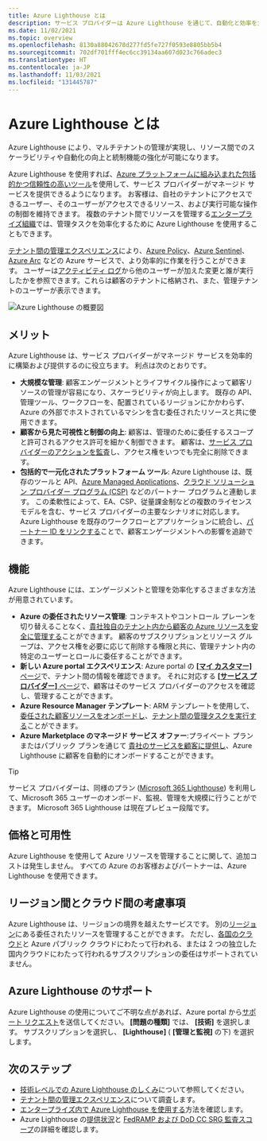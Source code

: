 ```yaml
---
title: Azure Lighthouse とは
description: サービス プロバイダーは Azure Lighthouse を通じて、自動化と効率を大規模に高めたマネージド サービスを顧客に提供することができます。
ms.date: 11/02/2021
ms.topic: overview
ms.openlocfilehash: 8130a88042678d277fd5fe727f0593e8805bb5b4
ms.sourcegitcommit: 702df701fff4ec6cc39134aa607d023c766adec3
ms.translationtype: HT
ms.contentlocale: ja-JP
ms.lasthandoff: 11/03/2021
ms.locfileid: "131445787"
---
```

# <a name="what-is-azure-lighthouse"></a>Azure Lighthouse とは

Azure Lighthouse により、マルチテナントの管理が実現し、リソース間でのスケーラビリティや自動化の向上と統制機能の強化が可能になります。

Azure Lighthouse を使用すれば、[Azure プラットフォームに組み込まれた包括的かつ信頼性の高いツール](concepts/architecture.md)を使用して、サービス プロバイダーがマネージド サービスを提供できるようになります。 お客様は、自社のテナントにアクセスできるユーザー、そのユーザーがアクセスできるリソース、および実行可能な操作の制御を維持できます。 複数のテナント間でリソースを管理する[エンタープライズ組織](concepts/enterprise.md)では、管理タスクを効率化するために Azure Lighthouse を使用することもできます。

[テナント間の管理エクスペリエンス](concepts/cross-tenant-management-experience.md)により、[Azure Policy](how-to/policy-at-scale.md)、[Azure Sentinel](how-to/manage-sentinel-workspaces.md)、[Azure Arc](how-to/manage-hybrid-infrastructure-arc.md) などの Azure サービスで、より効率的に作業を行うことができます。 ユーザーは[アクティビティ ログ](how-to/view-service-provider-activity.md)から他のユーザーが加えた変更と誰が実行したかを参照できます。これらは顧客のテナントに格納され、また、管理テナントのユーザーが表示できます。

![Azure Lighthouse の概要図](media/azure-lighthouse-overview.jpg)

## <a name="benefits"></a>メリット

Azure Lighthouse は、サービス プロバイダーがマネージド サービスを効率的に構築および提供するのに役立ちます。 利点は次のとおりです。

- **大規模な管理**: 顧客エンゲージメントとライフサイクル操作によって顧客リソースの管理が容易になり、スケーラビリティが向上します。 既存の API、管理ツール、ワークフローを、配置されているリージョンにかかわらず、Azure の外部でホストされているマシンを含む委任されたリソースと共に使用できます。
- **顧客から見た可視性と制御の向上**: 顧客は、管理のために委任するスコープと許可されるアクセス許可を細かく制御できます。 顧客は、[サービス プロバイダーのアクションを監査](how-to/view-service-provider-activity.md)し、アクセス権をいつでも完全に削除できます。
- **包括的で一元化されたプラットフォーム ツール**: Azure Lighthouse は、既存のツールと API、[Azure Managed Applications](concepts/managed-applications.md)、[クラウド ソリューション プロバイダー プログラム (CSP)](concepts/cloud-solution-provider.md) などのパートナー プログラムと連動します。 この柔軟性によって、EA、CSP、従量課金制などの複数のライセンス モデルを含む、サービス プロバイダーの主要なシナリオに対応します。 Azure Lighthouse を既存のワークフローとアプリケーションに統合し、[パートナー ID をリンクする](how-to/partner-earned-credit.md)ことで、顧客エンゲージメントへの影響を追跡できます。

## <a name="capabilities"></a>機能

Azure Lighthouse には、エンゲージメントと管理を効率化するさまざまな方法が用意されています。

- **Azure の委任されたリソース管理**: コンテキストやコントロール プレーンを切り替えることなく、[貴社独自のテナント内から顧客の Azure リソースを安全に管理する](concepts/architecture.md)ことができます。 顧客のサブスクリプションとリソース グループは、アクセス権を必要に応じて削除する権限と共に、管理テナント内の特定のユーザーとロールに委任することができます。
- **新しい Azure portal エクスペリエンス**: Azure portal の [ **[マイ カスタマー]** ページ](how-to/view-manage-customers.md)で、テナント間の情報を確認できます。 それに対応する [ **[サービス プロバイダー]** ページ](how-to/view-manage-service-providers.md)で、顧客はそのサービス プロバイダーのアクセスを確認し、管理することができます。
- **Azure Resource Manager テンプレート**: ARM テンプレートを使用して、[委任された顧客リソースをオンボードし](how-to/onboard-customer.md)、[テナント間の管理タスクを実行する](samples/index.md)ことができます。
- **Azure Marketplace のマネージド サービス オファー**:プライベート プランまたはパブリック プランを通じて [貴社のサービスを顧客に提供し](concepts/managed-services-offers.md)、Azure Lighthouse に顧客を自動的にオンボードすることができます。

> [!TIP]
> サービス プロバイダーは、同様のプラン ([Microsoft 365 Lighthouse](/microsoft-365/lighthouse/m365-lighthouse-overview)) を利用して、Microsoft 365 ユーザーのオンボード、監視、管理を大規模に行うことができます。 Microsoft 365 Lighthouse は現在プレビュー段階です。

## <a name="pricing-and-availability"></a>価格と可用性

Azure Lighthouse を使用して Azure リソースを管理することに関して、追加コストは発生しません。 すべての Azure のお客様およびパートナーは、Azure Lighthouse を使用できます。

## <a name="cross-region-and-cloud-considerations"></a>リージョン間とクラウド間の考慮事項

Azure Lighthouse は、リージョンの境界を越えたサービスです。 別の[リージョン](../availability-zones/az-overview.md#regions)にある委任されたリソースを管理することができます。 ただし、[各国のクラウド](../active-directory/develop/authentication-national-cloud.md)と Azure パブリック クラウドにわたって行われる、または 2 つの独立した国内クラウドにわたって行われるサブスクリプションの委任はサポートされていません。

## <a name="support-for-azure-lighthouse"></a>Azure Lighthouse のサポート

Azure Lighthouse の使用についてご不明な点があれば、Azure portal から[サポート リクエスト](..//azure-portal/supportability/how-to-create-azure-support-request.md)を送信してください。 **[問題の種類]** では、 **[技術]** を選択します。 サブスクリプションを選択し、 **[Lighthouse]** ( **[管理と監視]** の下) を選択します。

## <a name="next-steps"></a>次のステップ

- [技術レベルでの Azure Lighthouse のしくみ](concepts/architecture.md)について参照してください。
- [テナント間の管理エクスペリエンス](concepts/cross-tenant-management-experience.md)について調査します。
- [エンタープライズ内で Azure Lighthouse を使用する](concepts/enterprise.md)方法を確認します。
- Azure Lighthouse の[提供状況](https://azure.microsoft.com/global-infrastructure/services/?products=azure-lighthouse&regions=all)と [FedRAMP および DoD CC SRG 監査スコープ](../azure-government/compliance/azure-services-in-fedramp-auditscope.md)の詳細を確認します。
